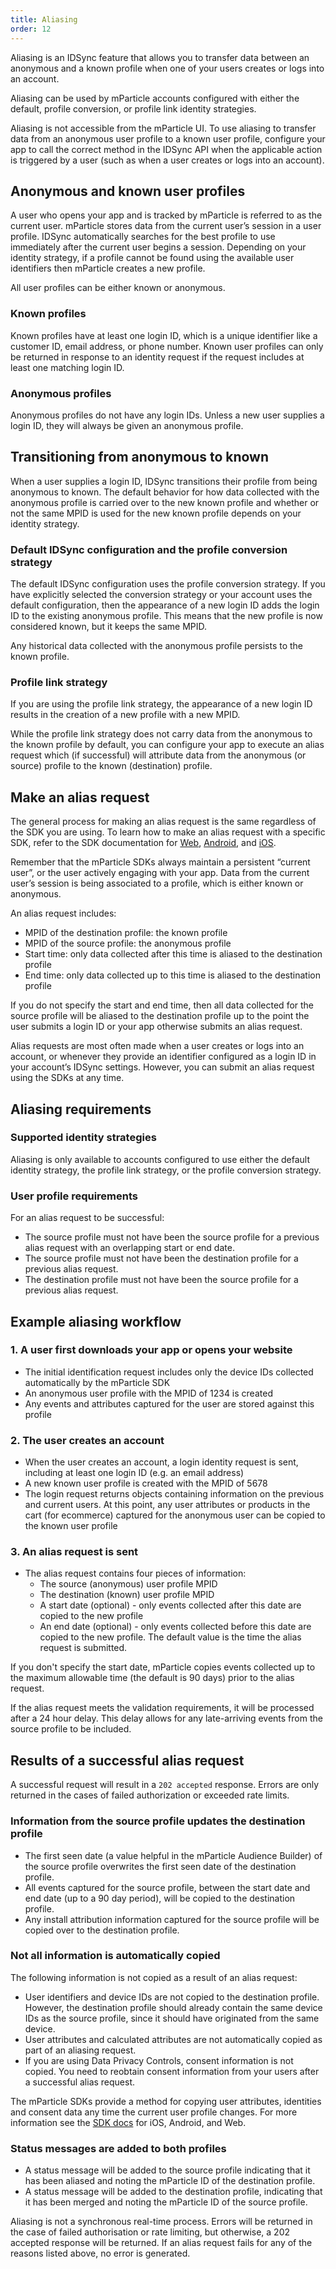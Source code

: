 ```yaml
---
title: Aliasing
order: 12
---
```


Aliasing is an IDSync feature that allows you to transfer data between an anonymous and a known profile when one of your users creates or logs into an account.

<aside>
   Aliasing can be used by mParticle accounts configured with either the default, profile conversion, or profile link identity strategies.
</aside>

Aliasing is not accessible from the mParticle UI. To use aliasing to transfer data from an anonymous user profile to a known user profile, configure your app to call the correct method in the IDSync API when the applicable action is triggered by a user (such as when a user creates or logs into an account).

## Anonymous and known user profiles

A user who opens your app and is tracked by mParticle is referred to as the current user. mParticle stores data from the current user’s session in a user profile. IDSync automatically searches for the best profile to use immediately after the current user begins a session. Depending on your identity strategy, if a profile cannot be found using the available user identifiers then mParticle creates a new profile.

All user profiles can be either known or anonymous.

### Known profiles

Known profiles have at least one login ID, which is a unique identifier like a customer ID, email address, or phone number. Known user profiles can only be returned in response to an identity request if the request includes at least one matching login ID.

### Anonymous profiles

Anonymous profiles do not have any login IDs. Unless a new user supplies a login ID, they will always be given an anonymous profile.

## Transitioning from anonymous to known

When a user supplies a login ID, IDSync transitions their profile from being anonymous to known. The default behavior for how data collected with the anonymous profile is carried over to the new known profile and whether or not the same MPID is used for the new known profile depends on your identity strategy.

### Default IDSync configuration and the profile conversion strategy

The default IDSync configuration uses the profile conversion strategy. If you have explicitly selected the conversion strategy or your account uses the default configuration, then the appearance of a new login ID adds the login ID to the existing anonymous profile. This means that the new profile is now considered known, but it keeps the same MPID.

Any historical data collected with the anonymous profile persists to the known profile.

### Profile link strategy

If you are using the profile link strategy, the appearance of a new login ID results in the creation of a new profile with a new MPID.

While the profile link strategy does not carry data from the anonymous to the known profile by default, you can configure your app to execute an alias request which (if successful) will attribute data from the anonymous (or source) profile to the known (destination) profile.

## Make an alias request

The general process for making an alias request is the same regardless of the SDK you are using. To learn how to make an alias request with a specific SDK, refer to the SDK documentation for [Web](https://docs.mparticle.com/developers/sdk/web/idsync/#user-aliasing), [Android](https://docs.mparticle.com/developers/sdk/android/idsync/#user-aliasing), and [iOS](https://docs.mparticle.com/developers/sdk/ios/idsync/#user-aliasing). 

Remember that the mParticle SDKs always maintain a persistent “current user”, or the user actively engaging with your app. Data from the current user’s session is being associated to a profile, which is either known or anonymous. 

An alias request includes:
* MPID of the destination profile: the known profile
* MPID of the source profile: the anonymous profile
* Start time: only data collected after this time is aliased to the destination profile
* End time: only data collected up to this time is aliased to the destination profile

If you do not specify the start and end time, then all data collected for the source profile will be aliased to the destination profile up to the point the user submits a login ID or your app otherwise submits an alias request.

Alias requests are most often made when a user creates or logs into an account, or whenever they provide an identifier configured as a login ID in your account’s IDSync settings. However, you can submit an alias request using the SDKs at any time.

## Aliasing requirements

### Supported identity strategies

Aliasing is only available to accounts configured to use either the default identity strategy, the profile link strategy, or the profile conversion strategy.

### User profile requirements

For an alias request to be successful:

* The source profile must not have been the source profile for a previous alias request with an overlapping start or end date.
* The source profile must not have been the destination profile for a previous alias request.
* The destination profile must not have been the source profile for a previous alias request.

## Example aliasing workflow

### 1. A user first downloads your app or opens your website

* The initial identification request includes only the device IDs collected automatically by the mParticle SDK
* An anonymous user profile with the MPID of 1234 is created
* Any events and attributes captured for the user are stored against this profile

### 2. The user creates an account

* When the user creates an account, a login identity request is sent, including at least one login ID (e.g. an email address)
* A new known user profile is created with the MPID of 5678
* The login request returns objects containing information on the previous and current users. At this point, any user attributes or products in the cart (for ecommerce) captured for the anonymous user can be copied to the known user profile

### 3. An alias request is sent

* The alias request contains four pieces of information:
  * The source (anonymous) user profile MPID
  * The destination (known) user profile MPID
  * A start date (optional) - only events collected after this date are copied to the new profile
  * An end date (optional) - only events collected before this date are copied to the new profile. The default value is the time the alias request is submitted.

<aside>
   If you don't specify the start date, mParticle copies events collected up to the maximum allowable time (the default is 90 days) prior to the alias request.
</aside>

If the alias request meets the validation requirements, it will be processed after a 24 hour delay. This delay allows for any late-arriving events from the source profile to be included.

## Results of a successful alias request

A successful request will result in a `202 accepted` response. Errors are only returned in the cases of failed authorization or exceeded rate limits.

### Information from the source profile updates the destination profile

* The first seen date (a value helpful in the mParticle Audience Builder) of the source profile overwrites the first seen date of the destination profile.
* All events captured for the source profile, between the start date and end date (up to a 90 day period), will be copied to the destination profile.
* Any install attribution information captured for the source profile will be copied over to the destination profile.

### Not all information is automatically copied

The following information is not copied as a result of an alias request:

* User identifiers and device IDs are not copied to the destination profile. However, the destination profile should already contain the same device IDs as the source profile, since it should have originated from the same device.
* User attributes and calculated attributes are not automatically copied as part of an aliasing request.
* If you are using Data Privacy Controls, consent information is not copied. You need to reobtain consent information from your users after a successful alias request.

The mParticle SDKs provide a method for copying user attributes, identities and consent data any time the current user profile changes. For more information see the [SDK docs](https://docs.mparticle.com/developers/) for iOS, Android, and Web.

### Status messages are added to both profiles
* A status message will be added to the source profile indicating that it has been aliased and noting the mParticle ID of the destination profile.
* A status message will be added to the destination profile, indicating that it has been merged and noting the mParticle ID of the source profile.

<aside>
   Aliasing is not a synchronous real-time process. Errors will be returned in the case of failed authorisation or rate limiting, but otherwise, a 202 accepted response will be returned. If an alias request fails for any of the reasons listed above, no error is generated.
</aside>
